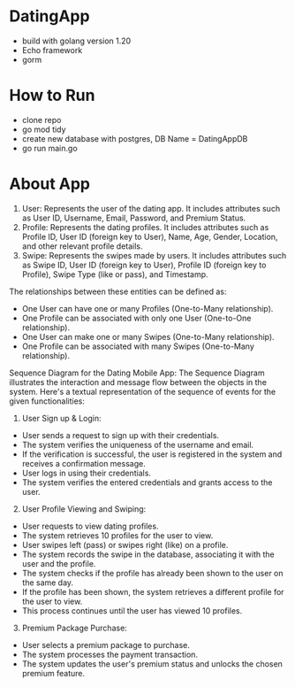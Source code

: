 # DatingApp
 - build with golang version 1.20
 - Echo framework
 - gorm
# How to Run
 - clone repo
 - go mod tidy
 - create new database with postgres, DB Name = DatingAppDB
 - go run main.go


# About App

1. User: Represents the user of the dating app. It includes attributes such as User ID, Username, Email, Password, and Premium Status.
2. Profile: Represents the dating profiles. It includes attributes such as Profile ID, User ID (foreign key to User), Name, Age, Gender, Location, and other relevant profile details.
3. Swipe: Represents the swipes made by users. It includes attributes such as Swipe ID, User ID (foreign key to User), Profile ID (foreign key to Profile), Swipe Type (like or pass), and Timestamp.

The relationships between these entities can be defined as:
- One User can have one or many Profiles (One-to-Many relationship).
- One Profile can be associated with only one User (One-to-One relationship).
- One User can make one or many Swipes (One-to-Many relationship).
- One Profile can be associated with many Swipes (One-to-Many relationship).

Sequence Diagram for the Dating Mobile App:
The Sequence Diagram illustrates the interaction and message flow between the objects in the system. Here's a textual representation of the sequence of events for the given functionalities:

1. User Sign up & Login:
- User sends a request to sign up with their credentials.
- The system verifies the uniqueness of the username and email.
- If the verification is successful, the user is registered in the system and receives a confirmation message.
- User logs in using their credentials.
- The system verifies the entered credentials and grants access to the user.

2. User Profile Viewing and Swiping:
- User requests to view dating profiles.
- The system retrieves 10 profiles for the user to view.
- User swipes left (pass) or swipes right (like) on a profile.
- The system records the swipe in the database, associating it with the user and the profile.
- The system checks if the profile has already been shown to the user on the same day.
- If the profile has been shown, the system retrieves a different profile for the user to view.
- This process continues until the user has viewed 10 profiles.

3. Premium Package Purchase:
- User selects a premium package to purchase.
- The system processes the payment transaction.
- The system updates the user's premium status and unlocks the chosen premium feature.